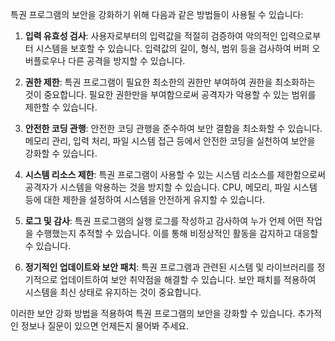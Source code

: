 특권 프로그램의 보안을 강화하기 위해 다음과 같은 방법들이 사용될 수 있습니다:

1. **입력 유효성 검사**: 사용자로부터의 입력값을 적절히 검증하여 악의적인 입력으로부터 시스템을 보호할 수 있습니다. 입력값의 길이, 형식, 범위 등을 검사하여 버퍼 오버플로우나 다른 공격을 방지할 수 있습니다.

2. **권한 제한**: 특권 프로그램이 필요한 최소한의 권한만 부여하여 권한을 최소화하는 것이 중요합니다. 필요한 권한만을 부여함으로써 공격자가 악용할 수 있는 범위를 제한할 수 있습니다.

3. **안전한 코딩 관행**: 안전한 코딩 관행을 준수하여 보안 결함을 최소화할 수 있습니다. 메모리 관리, 입력 처리, 파일 시스템 접근 등에서 안전한 코딩을 실천하여 보안을 강화할 수 있습니다.

4. **시스템 리소스 제한**: 특권 프로그램이 사용할 수 있는 시스템 리소스를 제한함으로써 공격자가 시스템을 악용하는 것을 방지할 수 있습니다. CPU, 메모리, 파일 시스템 등에 대한 제한을 설정하여 시스템을 안전하게 유지할 수 있습니다.

5. **로그 및 감사**: 특권 프로그램의 실행 로그를 작성하고 감사하여 누가 언제 어떤 작업을 수행했는지 추적할 수 있습니다. 이를 통해 비정상적인 활동을 감지하고 대응할 수 있습니다.

6. **정기적인 업데이트와 보안 패치**: 특권 프로그램과 관련된 시스템 및 라이브러리를 정기적으로 업데이트하여 보안 취약점을 해결할 수 있습니다. 보안 패치를 적용하여 시스템을 최신 상태로 유지하는 것이 중요합니다.

이러한 보안 강화 방법을 적용하여 특권 프로그램의 보안을 강화할 수 있습니다. 추가적인 정보나 질문이 있으면 언제든지 물어봐 주세요.